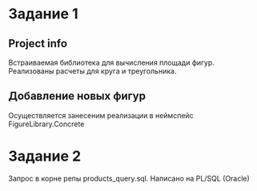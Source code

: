 # Задание 1
## Project info
Встраиваемая библиотека для вычисления площади фигур.
Реализованы расчеты для круга и треугольника.

## Добавление новых фигур
Осуществляется занесеним реализации в неймспейс FigureLibrary.Concrete

# Задание 2
Запрос в корне репы products_query.sql. Написано на PL/SQL (Oracle)